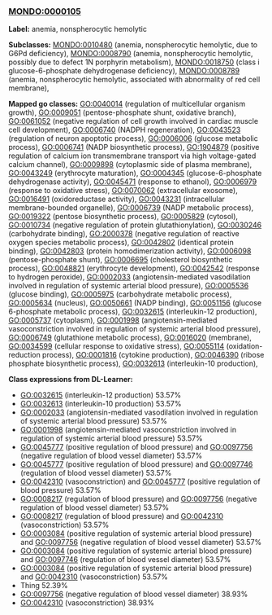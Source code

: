 
### [MONDO:0000105](http://purl.obolibrary.org/obo/MONDO_0000105)
**Label:** anemia, nonspherocytic hemolytic

**Subclasses:** [MONDO:0010480](http://purl.obolibrary.org/obo/MONDO_0010480) (anemia, nonspherocytic hemolytic, due to G6Pd deficiency), [MONDO:0008790](http://purl.obolibrary.org/obo/MONDO_0008790) (anemia, nonspherocytic hemolytic, possibly due to defect 1N porphyrin metabolism), [MONDO:0018750](http://purl.obolibrary.org/obo/MONDO_0018750) (class i glucose-6-phosphate dehydrogenase deficiency), [MONDO:0008789](http://purl.obolibrary.org/obo/MONDO_0008789) (anemia, nonspherocytic hemolytic, associated with abnormality of red cell membrane), 

**Mapped go classes:** [GO:0040014](http://purl.obolibrary.org/obo/GO_0040014) (regulation of multicellular organism growth), [GO:0009051](http://purl.obolibrary.org/obo/GO_0009051) (pentose-phosphate shunt, oxidative branch), [GO:0061052](http://purl.obolibrary.org/obo/GO_0061052) (negative regulation of cell growth involved in cardiac muscle cell development), [GO:0006740](http://purl.obolibrary.org/obo/GO_0006740) (NADPH regeneration), [GO:0043523](http://purl.obolibrary.org/obo/GO_0043523) (regulation of neuron apoptotic process), [GO:0006006](http://purl.obolibrary.org/obo/GO_0006006) (glucose metabolic process), [GO:0006741](http://purl.obolibrary.org/obo/GO_0006741) (NADP biosynthetic process), [GO:1904879](http://purl.obolibrary.org/obo/GO_1904879) (positive regulation of calcium ion transmembrane transport via high voltage-gated calcium channel), [GO:0009898](http://purl.obolibrary.org/obo/GO_0009898) (cytoplasmic side of plasma membrane), [GO:0043249](http://purl.obolibrary.org/obo/GO_0043249) (erythrocyte maturation), [GO:0004345](http://purl.obolibrary.org/obo/GO_0004345) (glucose-6-phosphate dehydrogenase activity), [GO:0045471](http://purl.obolibrary.org/obo/GO_0045471) (response to ethanol), [GO:0006979](http://purl.obolibrary.org/obo/GO_0006979) (response to oxidative stress), [GO:0070062](http://purl.obolibrary.org/obo/GO_0070062) (extracellular exosome), [GO:0016491](http://purl.obolibrary.org/obo/GO_0016491) (oxidoreductase activity), [GO:0043231](http://purl.obolibrary.org/obo/GO_0043231) (intracellular membrane-bounded organelle), [GO:0006739](http://purl.obolibrary.org/obo/GO_0006739) (NADP metabolic process), [GO:0019322](http://purl.obolibrary.org/obo/GO_0019322) (pentose biosynthetic process), [GO:0005829](http://purl.obolibrary.org/obo/GO_0005829) (cytosol), [GO:0010734](http://purl.obolibrary.org/obo/GO_0010734) (negative regulation of protein glutathionylation), [GO:0030246](http://purl.obolibrary.org/obo/GO_0030246) (carbohydrate binding), [GO:2000378](http://purl.obolibrary.org/obo/GO_2000378) (negative regulation of reactive oxygen species metabolic process), [GO:0042802](http://purl.obolibrary.org/obo/GO_0042802) (identical protein binding), [GO:0042803](http://purl.obolibrary.org/obo/GO_0042803) (protein homodimerization activity), [GO:0006098](http://purl.obolibrary.org/obo/GO_0006098) (pentose-phosphate shunt), [GO:0006695](http://purl.obolibrary.org/obo/GO_0006695) (cholesterol biosynthetic process), [GO:0048821](http://purl.obolibrary.org/obo/GO_0048821) (erythrocyte development), [GO:0042542](http://purl.obolibrary.org/obo/GO_0042542) (response to hydrogen peroxide), [GO:0002033](http://purl.obolibrary.org/obo/GO_0002033) (angiotensin-mediated vasodilation involved in regulation of systemic arterial blood pressure), [GO:0005536](http://purl.obolibrary.org/obo/GO_0005536) (glucose binding), [GO:0005975](http://purl.obolibrary.org/obo/GO_0005975) (carbohydrate metabolic process), [GO:0005634](http://purl.obolibrary.org/obo/GO_0005634) (nucleus), [GO:0050661](http://purl.obolibrary.org/obo/GO_0050661) (NADP binding), [GO:0051156](http://purl.obolibrary.org/obo/GO_0051156) (glucose 6-phosphate metabolic process), [GO:0032615](http://purl.obolibrary.org/obo/GO_0032615) (interleukin-12 production), [GO:0005737](http://purl.obolibrary.org/obo/GO_0005737) (cytoplasm), [GO:0001998](http://purl.obolibrary.org/obo/GO_0001998) (angiotensin-mediated vasoconstriction involved in regulation of systemic arterial blood pressure), [GO:0006749](http://purl.obolibrary.org/obo/GO_0006749) (glutathione metabolic process), [GO:0016020](http://purl.obolibrary.org/obo/GO_0016020) (membrane), [GO:0034599](http://purl.obolibrary.org/obo/GO_0034599) (cellular response to oxidative stress), [GO:0055114](http://purl.obolibrary.org/obo/GO_0055114) (oxidation-reduction process), [GO:0001816](http://purl.obolibrary.org/obo/GO_0001816) (cytokine production), [GO:0046390](http://purl.obolibrary.org/obo/GO_0046390) (ribose phosphate biosynthetic process), [GO:0032613](http://purl.obolibrary.org/obo/GO_0032613) (interleukin-10 production), 

**Class expressions from DL-Learner:**

- [GO:0032615](http://purl.obolibrary.org/obo/GO_0032615) (interleukin-12 production) 53.57%
- [GO:0032613](http://purl.obolibrary.org/obo/GO_0032613) (interleukin-10 production) 53.57%
- [GO:0002033](http://purl.obolibrary.org/obo/GO_0002033) (angiotensin-mediated vasodilation involved in regulation of systemic arterial blood pressure) 53.57%
- [GO:0001998](http://purl.obolibrary.org/obo/GO_0001998) (angiotensin-mediated vasoconstriction involved in regulation of systemic arterial blood pressure) 53.57%
- [GO:0045777](http://purl.obolibrary.org/obo/GO_0045777) (positive regulation of blood pressure) and [GO:0097756](http://purl.obolibrary.org/obo/GO_0097756) (negative regulation of blood vessel diameter) 53.57%
- [GO:0045777](http://purl.obolibrary.org/obo/GO_0045777) (positive regulation of blood pressure) and [GO:0097746](http://purl.obolibrary.org/obo/GO_0097746) (regulation of blood vessel diameter) 53.57%
- [GO:0042310](http://purl.obolibrary.org/obo/GO_0042310) (vasoconstriction) and [GO:0045777](http://purl.obolibrary.org/obo/GO_0045777) (positive regulation of blood pressure) 53.57%
- [GO:0008217](http://purl.obolibrary.org/obo/GO_0008217) (regulation of blood pressure) and [GO:0097756](http://purl.obolibrary.org/obo/GO_0097756) (negative regulation of blood vessel diameter) 53.57%
- [GO:0008217](http://purl.obolibrary.org/obo/GO_0008217) (regulation of blood pressure) and [GO:0042310](http://purl.obolibrary.org/obo/GO_0042310) (vasoconstriction) 53.57%
- [GO:0003084](http://purl.obolibrary.org/obo/GO_0003084) (positive regulation of systemic arterial blood pressure) and [GO:0097756](http://purl.obolibrary.org/obo/GO_0097756) (negative regulation of blood vessel diameter) 53.57%
- [GO:0003084](http://purl.obolibrary.org/obo/GO_0003084) (positive regulation of systemic arterial blood pressure) and [GO:0097746](http://purl.obolibrary.org/obo/GO_0097746) (regulation of blood vessel diameter) 53.57%
- [GO:0003084](http://purl.obolibrary.org/obo/GO_0003084) (positive regulation of systemic arterial blood pressure) and [GO:0042310](http://purl.obolibrary.org/obo/GO_0042310) (vasoconstriction) 53.57%
- Thing 52.39%
- [GO:0097756](http://purl.obolibrary.org/obo/GO_0097756) (negative regulation of blood vessel diameter) 38.93%
- [GO:0042310](http://purl.obolibrary.org/obo/GO_0042310) (vasoconstriction) 38.93%


